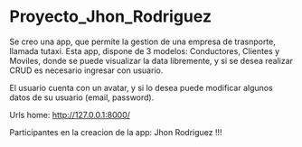 # Proyecto_Jhon_Rodriguez

Se creo una app, que permite la gestion de una empresa de trasnporte, llamada tutaxi. Esta app, dispone de 3 modelos: Conductores, Clientes y Moviles, donde se puede
visualizar la data libremente, y si se desea realizar CRUD es necesario ingresar con usuario. 

El usuario cuenta con un avatar, y si lo desea puede modificar algunos datos de su usuario (email, password).

Urls home: http://127.0.0.1:8000/

Participantes en la creacion de la app: Jhon Rodriguez !!!

